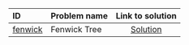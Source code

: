 | ID | Problem name | Link to solution |
|:---|:---|:---:|
| [fenwick](https://open.kattis.com/problems/fenwick) | Fenwick Tree | [Solution](https://github.com/versenyi98/kattis-solutions/tree/main/solutions/Fenwick%20Tree)|
